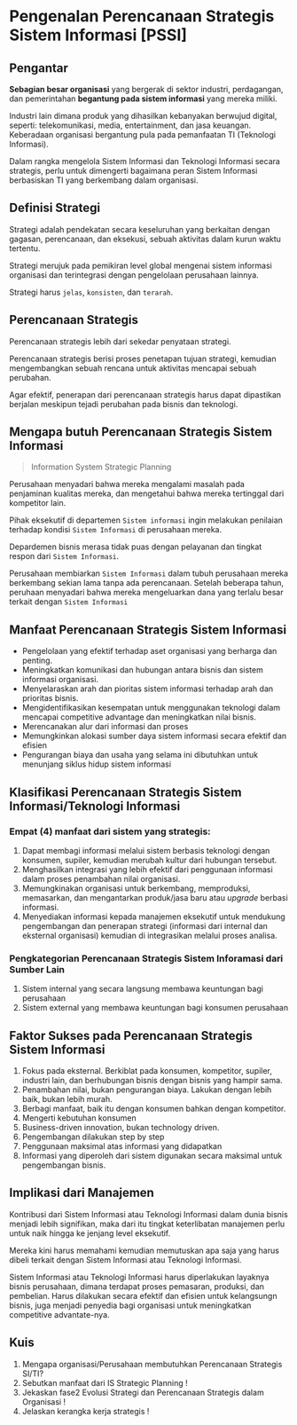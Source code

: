 # Pengenalan Perencanaan Strategis Sistem Informasi [PSSI]

## Pengantar

**Sebagian besar organisasi** yang bergerak di sektor industri, perdagangan, dan pemerintahan **begantung pada sistem informasi** yang mereka miliki.

Industri lain dimana produk yang dihasilkan kebanyakan berwujud digital, seperti: telekomunikasi, media, entertainment, dan jasa keuangan. Keberadaan organisasi bergantung pula pada pemanfaatan TI (Teknologi Informasi).

Dalam rangka mengelola Sistem Informasi dan Teknologi Informasi secara strategis, perlu untuk dimengerti bagaimana peran Sistem Informasi berbasiskan TI yang berkembang dalam organisasi.

## Definisi Strategi

Strategi adalah pendekatan secara keseluruhan yang berkaitan dengan gagasan, perencanaan, dan eksekusi, sebuah aktivitas dalam kurun waktu tertentu.

Strategi merujuk pada pemikiran level global mengenai sistem informasi organisasi dan terintegrasi dengan pengelolaan perusahaan lainnya.

Strategi harus `jelas`, `konsisten`, dan `terarah`.

## Perencanaan Strategis

Perencanaan strategis lebih dari sekedar penyataan strategi.

Perencanaan strategis berisi proses penetapan tujuan strategi, kemudian mengembangkan sebuah rencana untuk aktivitas mencapai sebuah perubahan.

Agar efektif, penerapan dari perencanaan strategis harus dapat dipastikan berjalan meskipun tejadi perubahan pada bisnis dan teknologi.

## Mengapa butuh Perencanaan Strategis Sistem Informasi

> Information System Strategic Planning

Perusahaan menyadari bahwa mereka mengalami masalah pada penjaminan kualitas mereka, dan mengetahui bahwa mereka tertinggal dari kompetitor lain.

Pihak eksekutif di departemen `Sistem informasi` ingin melakukan penilaian terhadap kondisi `Sistem Informasi` di perusahaan mereka.

Depardemen bisnis merasa tidak puas dengan pelayanan dan tingkat respon dari `Sistem Informasi`.

Perusahaan membiarkan `Sistem Informasi` dalam tubuh perusahaan mereka berkembang sekian lama tanpa ada perencanaan. Setelah beberapa tahun, peruhaan menyadari bahwa mereka mengeluarkan dana yang terlalu besar terkait dengan `Sistem Informasi`

## Manfaat Perencanaan Strategis Sistem Informasi

- Pengelolaan yang efektif terhadap aset organisasi yang berharga dan penting.
- Meningkatkan komunikasi dan hubungan antara bisnis dan sistem informasi organisasi.
- Menyelaraskan arah dan pioritas sistem informasi terhadap arah dan prioritas bisnis.
- Mengidentifikasikan kesempatan untuk menggunakan teknologi dalam mencapai competitive advantage dan meningkatkan nilai bisnis.
- Merencanakan alur dari informasi dan proses
- Memungkinkan alokasi sumber daya sistem informasi secara efektif dan efisien
- Pengurangan biaya dan usaha yang selama ini dibutuhkan untuk menunjang siklus hidup sistem informasi

## Klasifikasi Perencanaan Strategis Sistem Informasi/Teknologi Informasi

### Empat (4) manfaat dari sistem yang strategis:

1. Dapat membagi informasi melalui sistem berbasis teknologi dengan konsumen, supiler, kemudian merubah kultur dari hubungan tersebut.
2. Menghasilkan integrasi yang lebih efektif dari penggunaan informasi dalam proses penambahan nilai organisasi.
3. Memungkinakan organisasi untuk berkembang, memproduksi, memasarkan, dan mengantarkan produk/jasa baru atau _upgrade_ berbasi informasi.
4. Menyediakan informasi kepada manajemen eksekutif untuk mendukung pengembangan dan penerapan strategi (informasi dari internal dan eksternal organisasi) kemudian di integrasikan melalui proses analisa.

### Pengkategorian Perencanaan Strategis Sistem Inforamasi dari Sumber Lain

1. Sistem internal yang secara langsung membawa keuntungan bagi perusahaan
2. Sistem external yang membawa keuntungan bagi konsumen perusahaan

## Faktor Sukses pada Perencanaan Strategis Sistem Informasi

1. Fokus pada eksternal. Berkiblat pada konsumen, kompetitor, supiler, industri lain, dan berhubungan bisnis dengan bisnis yang hampir sama.
2. Penambahan nilai, bukan pengurangan biaya. Lakukan dengan lebih baik, bukan lebih murah.
3. Berbagi manfaat, baik itu dengan konsumen bahkan dengan kompetitor.
4. Mengerti kebutuhan konsumen
5. Business-driven innovation, bukan technology driven.
6. Pengembangan dilakukan step by step
7. Penggunaan maksimal atas informasi yang didapatkan
8. Informasi yang diperoleh dari sistem digunakan secara maksimal untuk pengembangan bisnis.

## Implikasi dari Manajemen

Kontribusi dari Sistem Informasi atau Teknologi Informasi dalam dunia bisnis menjadi lebih signifikan, maka dari itu tingkat keterlibatan manajemen perlu untuk naik hingga ke jenjang level eksekutif.

Mereka kini harus memahami kemudian memutuskan apa saja yang harus dibeli terkait dengan Sistem Informasi atau Teknologi Informasi.

Sistem Informasi atau Teknologi Informasi harus diperlakukan layaknya bisnis perusahaan, dimana terdapat proses pemasaran, produksi, dan pembelian. Harus dilakukan secara efektif dan efisien untuk kelangsungn bisnis, juga menjadi penyedia bagi organisasi untuk meningkatkan competitive advantate-nya.

## Kuis

1. Mengapa organisasi/Perusahaan membutuhkan
   Perencanaan Strategis SI/TI?
2. Sebutkan manfaat dari IS Strategic Planning !
3. Jekaskan fase2 Evolusi Strategi dan Perencanaan
   Strategis dalam Organisasi !
4. Jelaskan kerangka kerja strategis !
